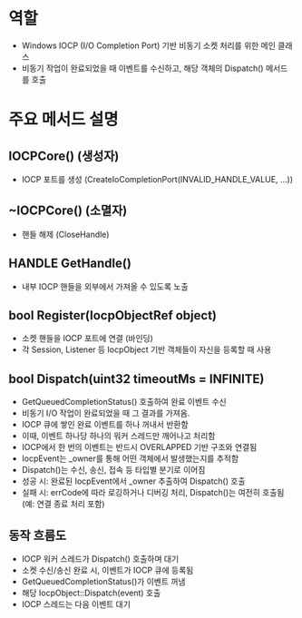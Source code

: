 
# 역할
- Windows IOCP (I/O Completion Port) 기반 비동기 소켓 처리를 위한 메인 클래스   
- 비동기 작업이 완료되었을 때 이벤트를 수신하고, 해당 객체의 Dispatch() 메서드를 호출


# 주요 메서드 설명
## IOCPCore() (생성자)
- IOCP 포트를 생성 (CreateIoCompletionPort(INVALID_HANDLE_VALUE, ...))
   
## ~IOCPCore() (소멸자)
- 핸들 해제 (CloseHandle) 
   
## HANDLE GetHandle()
- 내부 IOCP 핸들을 외부에서 가져올 수 있도록 노출
   
## bool Register(IocpObjectRef object)
- 소켓 핸들을 IOCP 포트에 연결 (바인딩)
- 각 Session, Listener 등 IocpObject 기반 객체들이 자신을 등록할 때 사용
   
## bool Dispatch(uint32 timeoutMs = INFINITE)
- GetQueuedCompletionStatus() 호출하여 완료 이벤트 수신
- 비동기 I/O 작업이 완료되었을 때 그 결과를 가져옴.
- IOCP 큐에 쌓인 완료 이벤트를 하나 꺼내서 반환함
- 이때, 이벤트 하나당 하나의 워커 스레드만 깨어나고 처리함
- IOCP에서 한 번의 이벤트는 반드시 OVERLAPPED 기반 구조와 연결됨
- IocpEvent는 _owner를 통해 어떤 객체에서 발생했는지를 추적함
- Dispatch()는 수신, 송신, 접속 등 타입별 분기로 이어짐
- 성공 시: 완료된 IocpEvent에서 _owner 추출하여 Dispatch() 호출
- 실패 시: errCode에 따라 로깅하거나 디버깅 처리, Dispatch()는 여전히 호출됨 (예: 연결 종료 처리 포함)
   

## 동작 흐름도
- IOCP 워커 스레드가 Dispatch() 호출하며 대기
- 소켓 수신/송신 완료 시, 이벤트가 IOCP 큐에 등록됨
- GetQueuedCompletionStatus()가 이벤트 꺼냄
- 해당 IocpObject::Dispatch(event) 호출
- IOCP 스레드는 다음 이벤트 대기
